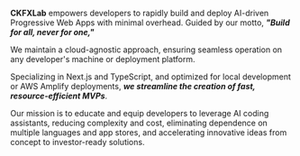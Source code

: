 **CKFXLab** empowers developers to rapidly build and deploy AI-driven Progressive Web Apps with minimal overhead. Guided by our motto, ***"Build for all, never for one,"*** 

We maintain a cloud-agnostic approach, ensuring seamless operation on any developer's machine or deployment platform. 

Specializing in Next.js and TypeScript, and optimized for local development or AWS Amplify deployments, ***we streamline the creation of fast, resource-efficient MVPs***. 

Our mission is to educate and equip developers to leverage AI coding assistants, reducing complexity and cost, eliminating dependence on multiple languages and app stores, and accelerating innovative ideas from concept to investor-ready solutions.
